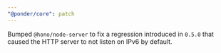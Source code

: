 ```yaml
---
"@ponder/core": patch
---
```


Bumped `@hono/node-server` to fix a regression introduced in `0.5.0` that caused the HTTP server to not listen on IPv6 by default.
